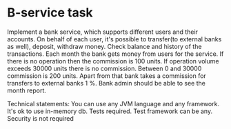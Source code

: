 # B-service task

Implement a bank service, which supports different users and their accounts. On behalf of each user, 
it's possible to transfer(to external banks as well), deposit, withdraw money. Check balance and history 
of the transactions. Each month the bank gets money from users for the service. If there is no operation 
then the commission is 100 units. If operation volume exceeds 30000 units there is no commission. Between 
0 and 30000 commission is 200 units. Apart from that bank takes a commission for transfers to external 
banks 1 %. Bank admin should be able to see the month report.

Technical statements: You can use any JVM language and any framework. It's ok to use in-memory db. 
Tests required. Test framework can be any. Security is not required
